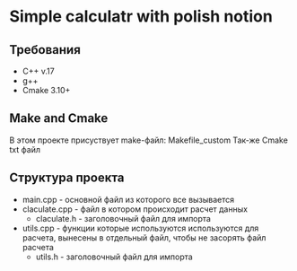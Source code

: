 # Simple calculatr with polish notion

## Требования 
- C++ v.17
- g++
- Cmake 3.10+
## Make and Cmake
В этом проекте присуствует make-файл:  Makefile_custom 
Так-же Cmake txt файл

## Структура проекта
 - main.cpp - основной файл из которого все вызывается  
 - claculate.cpp - файл в котором происходит расчет данных
    - claculate.h - заголовочный файл для импорта
 - utils.cpp - функции которые используются используются для расчета, вынесены в отдельный файл, чтобы не засорять файл расчета
    - utils.h - заголовочный файл для импорта
